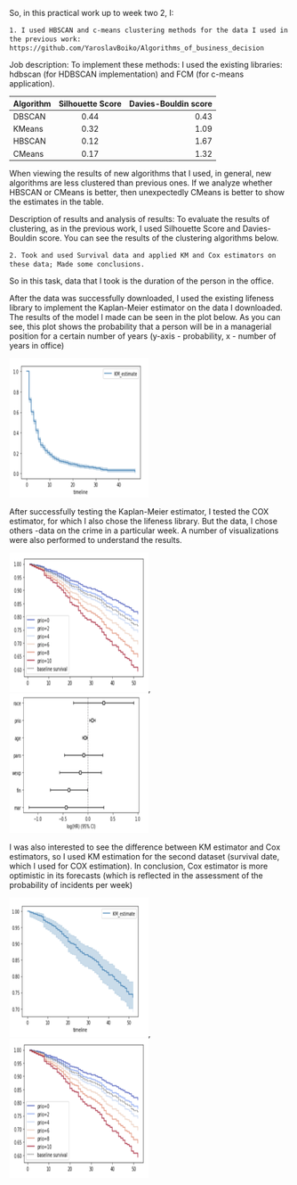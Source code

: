 So, in this practical work up to week two 2, I: 

	1. I used HBSCAN and c-means clustering methods for the data I used in the previous work:   https://github.com/YaroslavBoiko/Algorithms_of_business_decision
  Job description: To implement these methods: I used the existing libraries: hdbscan (for HDBSCAN implementation) and FCM (for c-means application).

	
| Algorithm     | Silhouette Score | Davies-Bouldin score |
| :------------ |:----------------:| -----:|
| DBSCAN        | 0.44		        | 0.43  |
| KMeans        | 0.32             | 1.09  |
| HBSCAN 	      | 0.12             | 1.67  |
| CMeans      	| 0.17             | 1.32  |

When viewing the results of new algorithms that I used, in general, new algorithms are less clustered than previous ones. If we analyze whether HBSCAN or CMeans is better, then unexpectedly CMeans is better to show the estimates in the table.

Description of results and analysis of results:
To evaluate the results of clustering, as in the previous work, I used Silhouette Score and Davies-Bouldin score. You can see the results of the clustering algorithms below.



	2. Took and used Survival data and applied KM and Cox estimators on these data; Made some conclusions.

So in this task, data that I took is the duration of the person in the office.

After the data was successfully downloaded, I used the existing lifeness library to implement the Kaplan-Meier estimator on the data I downloaded.
The results of the model I made can be seen in the plot below. As you can see, this plot shows the probability that a person will be in a managerial position for a certain number of years (y-axis - probability, x - number of years in office)

<img src="https://github.com/YaroslavBoiko/Algorithms_of_business_decision_2/blob/master/plots/4.png" width="250" height="250">


After successfully testing the Kaplan-Meier estimator, I tested the COX estimator, for which I also chose the lifeness library. But the data, I chose others -data on the crime in a particular week. A number of visualizations were also performed to understand the results.

<img src="https://github.com/YaroslavBoiko/Algorithms_of_business_decision_2/blob/master/plots/2.png" width="250" height="250">, <img src="https://github.com/YaroslavBoiko/Algorithms_of_business_decision_2/blob/master/plots/3.png" width="250" height="250">

I was also interested to see the difference between KM estimator and Cox estimators, so I used KM estimation for the second dataset (survival date, which I used for COX estimation).
In conclusion, Cox estimator is more optimistic in its forecasts (which is reflected in the assessment of the probability of incidents per week)

<img src="https://github.com/YaroslavBoiko/Algorithms_of_business_decision_2/blob/master/plots/1.png" width="250" height="250">, <img src="https://github.com/YaroslavBoiko/Algorithms_of_business_decision_2/blob/master/plots/2.png" width="250" height="250">
